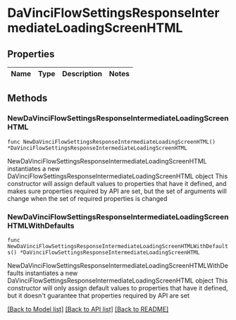 # DaVinciFlowSettingsResponseIntermediateLoadingScreenHTML

## Properties

Name | Type | Description | Notes
------------ | ------------- | ------------- | -------------

## Methods

### NewDaVinciFlowSettingsResponseIntermediateLoadingScreenHTML

`func NewDaVinciFlowSettingsResponseIntermediateLoadingScreenHTML() *DaVinciFlowSettingsResponseIntermediateLoadingScreenHTML`

NewDaVinciFlowSettingsResponseIntermediateLoadingScreenHTML instantiates a new DaVinciFlowSettingsResponseIntermediateLoadingScreenHTML object
This constructor will assign default values to properties that have it defined,
and makes sure properties required by API are set, but the set of arguments
will change when the set of required properties is changed

### NewDaVinciFlowSettingsResponseIntermediateLoadingScreenHTMLWithDefaults

`func NewDaVinciFlowSettingsResponseIntermediateLoadingScreenHTMLWithDefaults() *DaVinciFlowSettingsResponseIntermediateLoadingScreenHTML`

NewDaVinciFlowSettingsResponseIntermediateLoadingScreenHTMLWithDefaults instantiates a new DaVinciFlowSettingsResponseIntermediateLoadingScreenHTML object
This constructor will only assign default values to properties that have it defined,
but it doesn't guarantee that properties required by API are set


[[Back to Model list]](../README.md#documentation-for-models) [[Back to API list]](../README.md#documentation-for-api-endpoints) [[Back to README]](../README.md)


